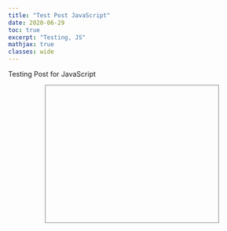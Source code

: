 ```yaml
---
title: "Test Post JavaScript"
date: 2020-06-29
toc: true
excerpt: "Testing, JS"
mathjax: true
classes: wide	
---
```


Testing Post for JavaScript


<svg id="window" version="1.1" xmlns="http://www.w3.org/2000/svg" viewBox="-0.5 -0.5 1 1" style="display:block; width:70%; height:20em; margin:0em auto; border:0.07em solid #808080">
	<path d="" fill="#E8E8E8" stroke-width="0.006" stroke="#808080"/>
	<g fill="#909090"></g>
	<g fill="#FF0000"></g>
</svg>


<script type="text/javascript">
	var svg = document.getElementById("window");	

		// create the circle node, set attributes, and append it to the SVG node
	const circleNode = document.createElementNS('http://www.w3.org/2000/svg', 'circle');
	circleNode.setAttributeNS(null, 'cx', '50');
	circleNode.setAttributeNS(null, 'cy', '50');
	circleNode.setAttributeNS(null, 'r', '40');
	circleNode.setAttributeNS(null, 'fill', 'blue');
	svgNode.appendChild(circleNode);
</script>